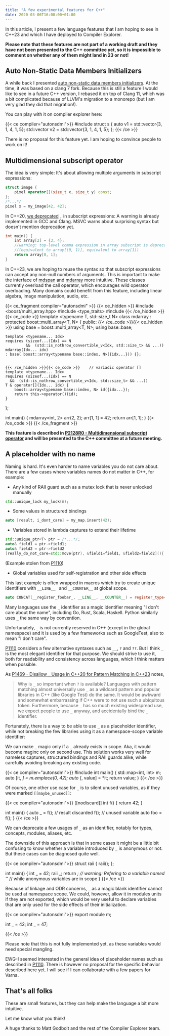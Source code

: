 ```yaml
---
title: "A few experimental features for C++"
date: 2020-03-06T16:00:00+01:00
---
```


In this article, I present a few language features that I am hoping to see
in C++23 and which I have deployed to Compiler Explorer.

**Please note that these features are not part of a working draft and they have not been presented
to the C++ committee yet, so it is impossible to comment on whether any of them might land in 23 or not!**

## Auto Non-Static Data Members Initializers

A while back I presented [auto non-static data members initializers](/posts/auto_nsdmi).
At the time, it was based on a clang 7 fork.
Because this is still a feature I would like to see in a future C++ version, I rebased it on top
of Clang 11, which was a bit complicated because of LLVM's migration to a monorepo (but I am very glad they did that migration!).

You can play with it on compiler explorer here:

{{< ce compiler="autonsdmi">}}
#include <vector>
struct s {
    auto v1 = std::vector{3, 1, 4, 1, 5};
    std::vector<int> v2 = std::vector{3, 1, 4, 1, 5};
};
{{< /ce >}}

There is no proposal for this feature yet.
I am hoping to convince people to work on it!

## Multidimensional subscript operator

The idea is very simple: It's about allowing multiple arguments
in subscript expressions:

```cpp
struct image {
    pixel operator[](size_t x, size_t y) const;
};
/*...*/
pixel x = my_image[42, 42];
```

In C++20, [we deprecated](http://eel.is/c++draft/depr.comma.subscript) `,` in subscript expressions:
A warning is already implemented in GCC and Clang.
MSVC warns about surprising syntax but doesn't mention deprecation yet.

```cpp
int main() {
    int array[2] = {3, 4};
    //warning: top-level comma expression in array subscript is deprecated
    //(equivalent to array[(0, 1)], equivalent to array[1])
    return array[0, 1];
}
```

In C++23, we are hoping to reuse the syntax so that subscript expressions can accept
any non-null numbers of arguments.
This is important to make the interface of [mdspan](https://wg21.link/p0009) and [mdarray](https://wg21.link/p1684r0) more intuitive.
These classes currently overload the call operator, which encourages wild operator overloading.
Many domains could benefit from this feature, including linear algebra, image manipulation, audio, etc.

{{< ce_fragment compiler="autonsdmi"  >}}
{{< ce_hidden >}}
#include <boost/multi_array.hpp>
#include <type_traits>
#include <vector>
{{< /ce_hidden >}}{{< ce_code >}}
template <typename T, std::size_t N>
class mdarray : protected boost::multi_array<T, N> {
public: {{< /ce_code >}}{{< ce_hidden >}}
    using base = boost::multi_array<T, N>;
    using base::base;

    template <typename... Idx>
    requires (sizeof...(Idx) == N
             &&  (std::is_nothrow_convertible_v<Idx, std::size_t> && ...))
    mdarray(Idx... idx)
    : base( boost::array<typename base::index, N>({idx...})) {};


    {{< /ce_hidden >}}{{< ce_code >}}    // variadic operator []
    template <typename... Idx>
    requires (sizeof...(Idx) == N
      &&  (std::is_nothrow_convertible_v<Idx, std::size_t> && ...))
    T & operator[](Idx... idx) {
        boost::array<typename base::index, N> id({idx...});
        return this->operator()(id);
    }
};

int main() {
    mdarray<int, 2> arr(2, 2);
    arr[1, 1] = 42;
    return arr[1, 1];
}
{{< /ce_code >}}
{{< /ce_fragment >}}

**This feature is described in [P2128R0 - Multidimensional subscript operator](https://isocpp.org/files/papers/P2128R0.pdf)
and will be presented to the C++ committee at a future meeting.**

## A placeholder with no name

Naming is hard. It's even harder to name variables you do not care about.
There are a few cases where variables names do not matter in C++, for example:

* Any kind of RAII guard such as a mutex lock that is never unlocked manually

```cpp
std::unique_lock my_lock(m);
```

* Some values in structured bindings

```cpp
auto [result, i_dont_care] = my_map.insert(42);
```

* Variables stored in lambda captures to extend their lifetime

```cpp
std::unique_ptr<T> ptr = /*...*/;
auto& field1 = ptr->field1;
auto& field2 = ptr->field2
[really_do_not_care=std::move(ptr), &field1=field1, &field2=field2](){...};
```

(Example stolen from [P1110](https://wg21.link/p1110))

* Global variables used for self-registration and other side effects

This last example is often wrapped in macros which try to create
unique identifiers with `__LINE__ ` and `__COUNTER__` at global scope.

```cpp
auto CONCAT(__register_foobar_, __LINE__, __COUNTER__) = register_type<Foo>("Foo");
```

Many languages use the `_` identifier as a magic identifier meaning "I don't care about the name",
including Go, Rust, Scala, Haskell. Python similarly uses `_` the same way by convention.

Unfortunately, `_` is not currently reserved in C++ (except in the global namespace) and it is used by a few frameworks such as GoogleTest, also to mean "I don't care".

[P1110](https://wg21.link/p1110) considers a few alternative syntaxes such as `__`, `?` and `??`.
But I think `_` is the most elegant identifier for that purpose. We should strive to use it, both for readability and consistency across languages, which I think matters when possible.

As [P1469 - Disallow _ Usage in C++20 for Pattern Matching in C++23](https://wg21.link/p1469) notes,

> Why is `_` so important when `?` is available? Languages with pattern matching almost universally use `_` as a
> wildcard pattern and popular libraries in C++ (like Google Test) do the same. It would be awkward and
> somewhat embarrassing if C++ were to not use such a ubiquitous token. Furthermore, because `_` has so
> much existing widespread use, we expect people to use `_` anyway, and accidentally bind the `_` identifier.

Fortunately, there is a way to be able to use `_` as a placeholder identifier, while not breaking the few libraries
using it as a namespace-scope variable identifier:

We can make `_` magic only if a `_` already exists in scope. Aka, it would become maginc only on second use.
This solution works very well for nameless captures, structured bindings and RAII guards alike,
while carefully avoiding breaking any existing code.

{{< ce compiler="autonsdmi">}}
#include <map>
int main() {
    std::map<int, int> m;
    auto [it, _] = m.emplace(0, 42);
    auto [_, value] = *it;
    return value;
}
{{< /ce >}}

Of course, one other use case for `_` is to silent unused variables, as if they were marked `[[maybe_unused]]`:

{{< ce compiler="autonsdmi">}}
[[nodiscard]]
int f() {
    return 42;
}

int main() {
    auto _ = f();
    // result discarded
    f();
    // unused variable
    auto foo = f();
}
{{< /ce >}}


We can deprecate a few usages of `_` as an identifier, notably for types, concepts, modules, aliases, etc.

The downside of this approach is that in some cases it might be a little bit confusing
to know whether a variable introduced by `_` is anonymous or not. But these cases can be diagnosed quite well.

{{< ce compiler="autonsdmi">}}
struct raii {
    raii();
};

int main() {
    int _ = 42;
    raii _;
    return _; // warning: Refering to a variable named '_'
              // while anonymous variables are in scope
}
{{< /ce >}}

Because of linkage and ODR concerns, `_` as a magic blank identifier cannot be used at namespace scope.
We could, however, allow it in modules units if they are not exported, which would be very useful
to declare variables that are only used for the side effects of their initialization.

{{< ce compiler="autonsdmi">}}
export module m;

int _ = 42;
int _ = 47;

{{< /ce >}}

Please note that this is not fully implemented yet, as these variables would need
special mangling.

EWG-I seemed interested in the general idea of placeholder names such as described
in [P1110](https://wg21.link/p1110r0).
There is however no proposal for the specific behavior described here yet.
I will see if I can collaborate with a few papers for Varna.

## That's all folks

These are small features, but they can help make the language a bit
more intuitive.

Let me know what you think!

A huge thanks to Matt Godbolt and the rest of the Compiler Explorer team.